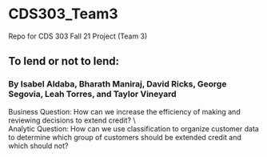 # CDS303_Team3
Repo for CDS 303 Fall 21 Project (Team 3)

## To lend or not to lend:

### By Isabel Aldaba, Bharath Maniraj, David Ricks, George Segovia, Leah Torres, and Taylor Vineyard


Business Question: How can we increase the efficiency of making and reviewing decisions to extend credit? \\  
Analytic Question: How can we use classification to organize customer data to determine which group of customers should be extended credit and which should not? 
